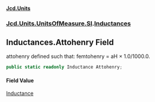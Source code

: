 #### [Jcd.Units](index.md 'index')
### [Jcd.Units.UnitsOfMeasure.SI](Jcd.Units.UnitsOfMeasure.SI.md 'Jcd.Units.UnitsOfMeasure.SI').[Inductances](Inductances.md 'Jcd.Units.UnitsOfMeasure.SI.Inductances')

## Inductances.Attohenry Field

attohenry defined such that: femtohenry = aH × 1.0/1000.0.

```csharp
public static readonly Inductance Attohenry;
```

#### Field Value
[Inductance](Inductance.md 'Jcd.Units.UnitTypes.Inductance')